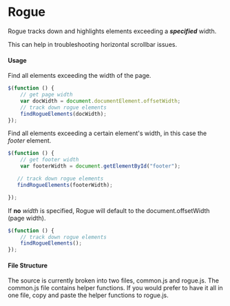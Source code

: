 # Rogue
Rogue tracks down and highlights elements exceeding a ***specified*** width.

This can help in troubleshooting horizontal scrollbar issues. 

#### Usage ####

Find all elements exceeding the width of the page.
```javascript
$(function () {
    // get page width
    var docWidth = document.documentElement.offsetWidth;
    // track down rogue elements
    findRogueElements(docWidth);
});
```

Find all elements exceeding a certain element's width, in this case the *footer* element.
```javascript
$(function () {
    // get footer width
    var footerWidth = document.getElementById("footer");

   // track down rogue elements
   findRogueElements(footerWidth);

});
```

If **no** *width* is specified, Rogue will default to the document.offsetWidth (page width).
```javascript
$(function () {
    // track down rogue elements
    findRogueElements();
});
```
#### File Structure ####

The source is currently broken into two files, common.js and rogue.js. The common.js file contains helper functions. 
If you would prefer to have it all in one file, copy and paste the helper functions to rogue.js.
